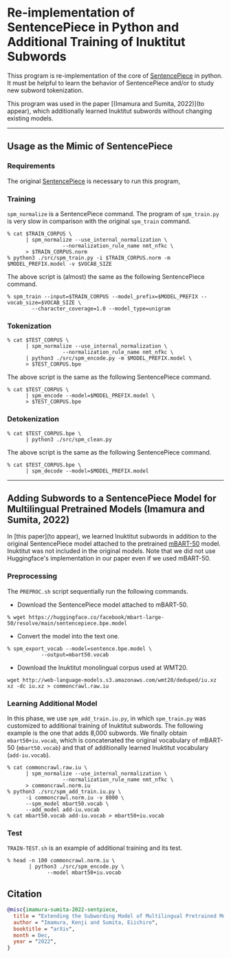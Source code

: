 # Re-implementation of SentencePiece in Python and Additional Training of Inuktitut Subwords

Thiss program is re-implementation of the core of
[SentencePiece](https://github.com/google/sentencepiece) in python.
It must be helpful to learn the behavior of SentencePiece and/or to
study new subword tokenization.

This program was used in the paper
[(Imamura and Sumita, 2022)](to appear),
which additionally learned Inuktitut subwords without changing existing models.

***
## Usage as the Mimic of SentencePiece

### Requirements
The original [SentencePiece](https://github.com/google/sentencepiece) is necessary to run this program,

### Training
`spm_normalize` is a SentencePiece command.
The program of `spm_train.py` is very slow in comparison with the original `spm_train` command.
```
% cat $TRAIN_CORPUS \
      | spm_normalize --use_internal_normalization \
      		      --normalization_rule_name nmt_nfkc \
      > $TRAIN_CORPUS.norm
% python3 ./src/spm_train.py -i $TRAIN_CORPUS.norm -m $MODEL_PREFIX.model -v $VOCAB_SIZE
```

The above script is (almost) the same as the following SentencePiece command.
```
% spm_train --input=$TRAIN_CORPUS --model_prefix=$MODEL_PREFIX --vocab_size=$VOCAB_SIZE \
  	    --character_coverage=1.0 --model_type=unigram
```

### Tokenization
```
% cat $TEST_CORPUS \
      | spm_normalize --use_internal_normalization \
      		      --normalization_rule_name nmt_nfkc \
      | python3 ./src/spm_encode.py -m $MODEL_PREFIX.model \
      > $TEST_CORPUS.bpe
```

The above script is the same as the following SentencePiece command.
```
% cat $TEST_CORPUS \
      | spm_encode --model=$MODEL_PREFIX.model \
      > $TEST_CORPUS.bpe
```

### Detokenization
```
% cat $TEST_CORPUS.bpe \
      | python3 ./src/spm_clean.py
```

The above script is the same as the following SentencePiece command.
```
% cat $TEST_CORPUS.bpe \
      | spm_decode --model=$MODEL_PREFIX.model
```

***
## Adding Subwords to a SentencePiece Model for Multilingual Pretrained Models (Imamura and Sumita, 2022)

In [this paper](to appear),
we learned Inuktitut subwords in addition to the original SentencePiece model attached to the pretrained [mBART-50](https://arxiv.org/abs/2008.00401) model.  Inuktitut was not included in the original models.  Note that we did not use Huggingface's implementation in our paper even if we used mBART-50.

### Preprocessing

The `PREPROC.sh` script sequentially run the following commands.

- Download the SentencePiece model attached to mBART-50.
```
% wget https://huggingface.co/facebook/mbart-large-50/resolve/main/sentencepiece.bpe.model
```

- Convert the model into the text one.
```
% spm_export_vocab --model=sentence.bpe.model \
  		   --output=mbart50.vocab
```

- Download the Inuktitut monolingual corpus used at WMT20.
```
wget http://web-language-models.s3.amazonaws.com/wmt20/deduped/iu.xz
xz -dc iu.xz > commoncrawl.raw.iu
```

### Learning Additional Model

In this phase, we use `spm_add_train.iu.py`, in which `spm_train.py` was customized to additional training of Inuktitut subwords.  The following example is the one that adds 8,000 subwords.  We finally obtain `mbart50+iu.vocab`, which is concatenated the original vocabulary of mBART-50 (`mbart50.vocab`) and that of additionally learned Inuktitut vocabulary (`add-iu.vocab`).
```
% cat commoncrawl.raw.iu \
      | spm_normalize --use_internal_normalization \
      		      --normalization_rule_name nmt_nfkc \
      > commoncrawl.norm.iu
% python3 ./src/spm_add_train.iu.py \
  	  -i commoncrawl.norm.iu -v 8000 \
  	  --spm_model mbart50.vocab \
	  --add_model add-iu.vocab
% cat mbart50.vocab add-iu.vocab > mbart50+iu.vocab
```

### Test

`TRAIN-TEST.sh` is an example of additional training and its test.
```
% head -n 100 commoncrawl.norm.iu \
       | python3 ./src/spm_encode.py \
       	 	 --model mbart50+iu.vocab
```

## Citation
```bibtex
@misc{imamura-sumita-2022-sentpiece,
  title = "Extending the Subwording Model of Multilingual Pretrained Models for New Languages",
  author = "Imamura, Kenji and Sumita, Eiichiro",
  booktitle = "arXiv",
  month = Dec,
  year = "2022",
}
```
